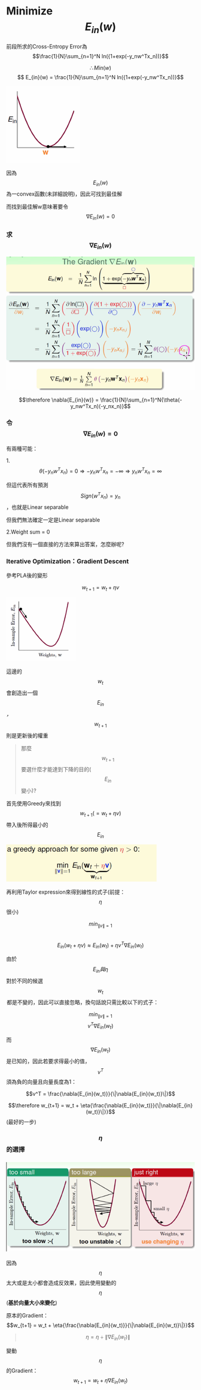 # Minimize $$E_{in}(w)$$

前段所求的Cross-Entropy Error為$$\frac{1}{N}\sum_{n=1}^N ln({1+exp(-y_nw^Tx_n))}$$

$$\therefore Min(w)$$      $$  E_{in}(w) = \frac{1}{N}\sum_{n=1}^N ln({1+exp(-y_nw^Tx_n))}$$

![](/assets/jd28jd92jddt.png)

因為$$E_{in}(w)$$為一convex函數\(未詳細說明\)，因此可找到最佳解

而找到最佳解w意味著要令$$\nabla{E_{in}(w)} = 0$$

### 求$$\nabla{E_{in}(w)}$$

![](/assets/fj398fjwfj98e2jfh23f.png)

$$\therefore \nabla{E_{in}(w)} = \frac{1}{N}\sum_{n=1}^N{\theta(-y_nw^Tx_n)(-y_nx_n)}$$

### 令$$\nabla{E_{in}(w)} = 0$$

有兩種可能：

1.$$\theta(-y_nw^Tx_n) = 0 \Longrightarrow -y_nw^Tx_n = -\infty \Longrightarrow y_nw^Tx_n = \infty$$

但這代表所有預測$$Sign(w^Tx_n) = y_n$$，也就是Linear separable

但我們無法確定一定是Linear separable

2.Weight sum = 0

但我們沒有一個直接的方法來算出答案，怎麼辦呢?

### Iterative Optimization：Gradient Descent

參考PLA後的變形

$$w_{t+1} = w_t + \eta{v}$$

![](/assets/f434398rh39ght.png)

這邊的$$w_t$$會創造出一個$$E_{in}$$_，_$$w_{t+1}$$則是更新後的權重

> 那麼$$w_{t+1}$$要選什麼才能達到下降的目的\($$E_{in}$$變小\)?

首先使用Greedy來找到$$w_{t+1} ( = w_t+\eta{v} )$$ 帶入後所得最小的$$E_{in}$$

![](/assets/fejsfdosjf9843hf9438ht.png)

再利用Taylor expression來得到線性的式子\(前提：$$\eta$$ 很小\)

$$min_{\|v\|=1}$$     $$E_{in}(w_t+\eta{v}) \approx E_{in}(w_t) + \eta{v^T}\nabla{E_{in}}(w_t)$$

由於$$E_{in}與\eta$$ 對於不同的候選$$w_t$$ 都是不變的，因此可以直接忽略，換句話說只需比較以下的式子：

$$min_{\|v\|=1}$$     $$v^T\nabla{E_{in}(w_t)}$$

而$$\nabla{E_{in}(w_t)}$$是已知的，因此若要求得最小的值，$$v^T$$須為負的向量且向量長度為1：

$$v^T = \frac{\nabla{E_{in}(w_t)}}{\|\nabla{E_{in}(w_t)}\|}$$

$$\therefore w_{t+1} = w_t + \eta{\frac{\nabla{E_{in}(w_t)}}{\|\nabla{E_{in}(w_t)}\|}}$$\(最好的一步\)

### $$\eta$$的選擇

### ![](/assets/jfw98ejf98ewfew98hf9.png)

因為$$\eta$$ 太大或是太小都會造成反效果，因此使用變動的$$\eta$$\(**基於向量大小來變化**\)

原本的Gradient：$$w_{t+1} = w_t + \eta{\frac{\nabla{E_{in}(w_t)}}{\|\nabla{E_{in}(w_t)}\|}}$$

> $$\eta = {\eta} \div {\|\nabla{E_{in}(w_t)}\|}$$

變動$$\eta$$  的Gradient：$$w_{t+1} = w_t + \eta{\nabla{E_{in}(w_t)}}$$

